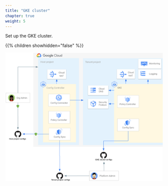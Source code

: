 ```yaml
---
title: "GKE cluster"
chapter: true
weight: 5
---
```

Set up the GKE cluster.

{{% children showhidden="false" %}}

![GKE cluster overview](/images/gke-cluster-overview.png?width=50pc)